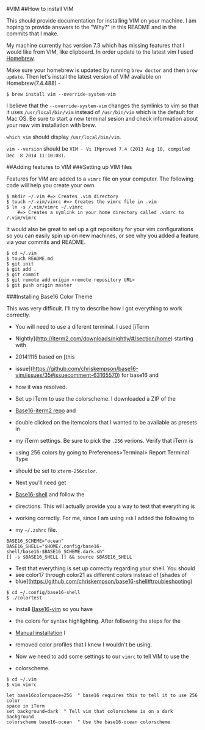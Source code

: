#VIM
##How to install VIM

This should provide documentation for installing VIM on your machine. I am hoping to provide answers to the "Why?" in this README and in the commits that I make.

My machine currently has version 7.3 which has missing features that I would like from VIM, like clipboard. In order update to the latest vim I used [Homebrew](http://brew.sh/).

Make sure your homebrew is updated by running `brew doctor` and then `brew update`.
Then let's install the latest version of VIM available on Homebrew(7.4.488) -

```
$ brew install vim --override-system-vim
```
I believe that the `--override-system-vim` changes the symlinks to vim so that it uses `/usr/local/bin/vim` instead of `/usr/bin/vim` which is the default for Mac OS. Be sure to start a new terminal sesion and check information about your new vim installation with brew.

`which vim` should display `/usr/local/bin/vim`.

`vim --version` should be `VIM - Vi IMproved 7.4 (2013 Aug 10, compiled Dec  8 2014 11:10:08)`.

##Adding features to VIM
###Setting up VIM files

Features for VIM are added to a `vimrc` file on your computer. The following code will help you create your own.

```
$ mkdir ~/.vim #=> Creates .vim directory
$ touch ~/.vim/vimrc #=> Creates the vimrc file in .vim
$ ln -s /.vim/vimrc ~/.vimrc
    #=> Creates a symlink in your home directory called .vimrc to /.vim/vimrc
```
It would also be great to set up a git repository for your vim configurations so you can easily spin up on new machines, or see why you added a feature via your commits and README.

```
$ cd ~/.vim
$ touch README.md
$ git init
$ git add .
$ git commit
$ git remote add origin <remote repository URL>
$ git push origin master
```

###Installing Base16 Color Theme

This was very difficult. I'll try to describe how I got everything to work
correctly.

* You will need to use a diferent terminal. I used [iTerm
* Nightly](http://iterm2.com/downloads/nightly/#/section/home) starting with
* 20141115 based on [this
* issue](https://github.com/chriskempson/base16-vim/issues/35#issuecomment-63165570) for base16 and
* how it was resolved.

* Set up iTerm to use the colorscheme. I downloaded a ZIP of the
* [Base16-iterm2 repo](https://github.com/chriskempson/base16-iterm2) and
* double clicked on the itemcolors that I wanted to be available as presets in
* my iTerm settings. Be sure to pick the `.256` verions. Verify that iTerm is
* using 256 colors by going to Preferences>Terminal> Report Terminal Type
* should be set to `xterm-256color`.

* Next you'll need get
* [Base16-shell](https://github.com/chriskempson/base16-shell) and follow the
* directions. This will actually provide you a way to test that everything is
* working correctly. For me, since I am using `zsh` I added the following to
* my `~/.zshrc` file.

```
BASE16_SCHEME="ocean"
BASE16_SHELL="$HOME/.config/base16-shell/base16-$BASE16_SCHEME.dark.sh"
[[ -s $BASE16_SHELL ]] && source $BASE16_SHELL
```

* Test that everything is set up correctly regarding your shell. You should
* see color17 through color21 as different colors instead of [shades of
* blue](https://github.com/chriskempson/base16-shell#troubleshooting)

```
$ cd ~/.config/base16-shell
$ ./colortest
```

* Install [Base16-vim](https://github.com/chriskempson/base16-vim) so you have
* the colors for syntax highlighting. After following the steps for the
* [Manual installation](https://github.com/chriskempson/base16-vim#manual) I
* removed color profiles that I knew I wouldn't be using.

* Now we need to add some settings to our `vimrc` to tell VIM to use the
* colorscheme.

```
$ cd ~/.vim
$ vim vimrc
```

```
let base16colorspace=256  " base16 requires this to tell it to use 256 color
space in iTerm
set background=dark  " Tell vim that colorscheme is on a dark background
colorscheme base16-ocean  " Use the base16-ocean colorscheme
```

